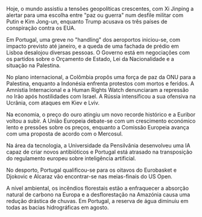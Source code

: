 Hoje, o mundo assistiu a tensões geopolíticas crescentes, com Xi Jinping a alertar para uma escolha entre "paz ou guerra" num desfile militar com Putin e Kim Jong-un, enquanto Trump acusava os três países de conspiração contra os EUA.

Em Portugal, uma greve no "handling" dos aeroportos iniciou-se, com impacto previsto até janeiro, e a queda de uma fachada de prédio em Lisboa desalojou diversas pessoas. O Governo está em negociações com os partidos sobre o Orçamento de Estado, Lei da Nacionalidade e a situação na Palestina.

No plano internacional, a Colômbia propôs uma força de paz da ONU para a Palestina, enquanto a Indonésia enfrenta protestos com mortos e feridos. A Amnistia Internacional e a Human Rights Watch denunciaram a repressão no Irão após hostilidades com Israel. A Rússia intensificou a sua ofensiva na Ucrânia, com ataques em Kiev e Lviv.

Na economia, o preço do ouro atingiu um novo recorde histórico e a Euribor voltou a subir. A União Europeia debate-se com um crescimento económico lento e pressões sobre os preços, enquanto a Comissão Europeia avança com uma proposta de acordo com o Mercosul.

Na área da tecnologia, a Universidade da Pensilvânia desenvolveu uma IA capaz de criar novos antibióticos e Portugal está atrasado na transposição do regulamento europeu sobre inteligência artificial.

No desporto, Portugal qualificou-se para os oitavos do Eurobasket e Djokovic e Alcaraz vão encontrar-se nas meias-finais do US Open.

A nível ambiental, os incêndios florestais estão a enfraquecer a absorção natural de carbono na Europa e a desflorestação na Amazónia causa uma redução drástica de chuvas. Em Portugal, a reserva de água diminuiu em todas as bacias hidrográficas em agosto.